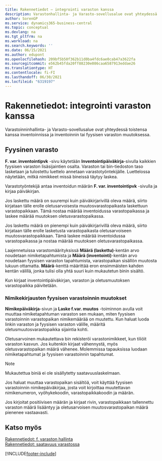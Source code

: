 ```yaml
---
title: Rakennetiedot – integrointi varaston kanssa
description: Varastonhallinta- ja Varasto-sovellusalue ovat yhteydessä toistensa kanssa inventoinnissa ja inventoinnin tai fyysisen varaston muutoksessa.
author: SorenGP
ms.service: dynamics365-business-central
ms.topic: conceptual
ms.devlang: na
ms.tgt_pltfrm: na
ms.workload: na
ms.search.keywords: ''
ms.date: 06/15/2021
ms.author: edupont
ms.openlocfilehash: 209bf5b50f362b11d0ba4fdc6ae0cab47a3622fa
ms.sourcegitcommit: e562b45fda20ff88230e086caa6587913eddae26
ms.translationtype: HT
ms.contentlocale: fi-FI
ms.lasthandoff: 06/30/2021
ms.locfileid: "6319197"
---
```

# <a name="design-details-integration-with-inventory"></a>Rakennetiedot: integrointi varaston kanssa
Varastoinninhallinta- ja Varasto-sovellusalue ovat yhteydessä toistensa kanssa inventoinnissa ja inventoinnin tai fyysisen varaston muutoksessa.  
  
## <a name="physical-inventory"></a>Fyysinen varasto  
 **F. var. inventointipvk** -sivu käytetään **Inventointipäiväkirja**-sivulla kaikkien fyysisen varaston lisäsijaintien osalta. Varaston tai bin-tiedoston taso lasketaan ja tulostettu luettelo annetaan varastotyöntekijälle. Luettelossa näytetään, mitkä nimikkeet missä bineissä täytyy laskea.  
  
 Varastotyöntekijä antaa inventoidun määrän **F. var. inventointipvk** -sivulla ja kirjaa päiväkirjan.  
  
 Jos laskettu määrä on suurempi kuin päiväkirjarivillä oleva määrä, siirto kirjataan tälle erolle oletusarvoisesta muutosvarastopaikasta laskettuun varastopaikkaan. Tämä nostaa määrää inventoidussa varastopaikassa ja laskee määrää muutoksen oletusvarastopaikassa.  
  
 Jos laskettu määrä on pienempi kuin päiväkirjarivillä oleva määrä, siirto kirjataan tälle erolle lasketusta varastopaikasta oletusarvoiseen muutosvarastopaikkaan. Tämä laskee määrää inventoidussa varastopaikassa ja nostaa määrää muutoksen oletusvarastopaikassa.  
  
 Laajennetuissa varastomäärityksissä **Määrä (laskettu)**-kentän arvo noudetaan nimiketapahtumista ja **Määrä (inventointi)**-kentän arvo noudetaan fyysisen varaston tapahtumista, varastopaikan sisällön muutosta lukuun ottamatta. **Määrä**-kenttä määrittää eron ensimmäisten kahden kentän välillä, jonka tulisi olla yhtä suuri kuin mukautetun binin sisältö.  
  
 Kun kirjaat inventointipäiväkirjan, varaston ja oletusmuutoksen varastopaikka päivitetään.  
  
### <a name="warehouse-adjustments-to-the-item-ledger"></a>Nimikekirjausten fyysisen varastoinnin muutokset  
 **Nimikepäiväkirja**-sivun ja **Laske f.var. muutos** -toiminnon avulla voit muuttaa nimiketapahtuman varaston sen mukaan, miten fyysisen varastoinnin varastopaikan nimikemäärää on muutettu. Kun haluat luoda linkin varaston ja fyysisen varaston välille, määritä oletusmuutosvarastopaikka sijaintia kohti.  
  
 Oletusarvoinen mukautettava bin rekisteröi varastonimikkeet, kun tiliöit varaston kasvun. Jos kuitenkin kirjaat vähennystä, myös oletusvarastopaikan määrä vähenee. Molemmissa tapauksissa luodaan nimiketapahtumat ja fyysisen varastoinnin tapahtumat.  
  
> [!NOTE]  
>  Mukautettua biniä ei ole sisällytetty saatavuuslaskelmaan.  
  
 Jos haluat muuttaa varastopaikan sisältöä, voit käyttää fyysisen varastoinnin nimikepäiväkirjaa, josta voit kirjoittaa muutettavan nimikenumeron, vyöhykekoodin, varastopaikkakoodin ja määrän.  
  
 Jos kirjoitat positiivisen määrän ja kirjaat rivin, varastopaikkaan tallennettu varaston määrä lisääntyy ja oletusarvoisen muutosvarastopaikan määrä pienenee vastaavasti.  
  
## <a name="see-also"></a>Katso myös  
 [Rakennetiedot: f. varaston hallinta](design-details-warehouse-management.md)   
 [Rakennetiedot: saatavuus varastossa](design-details-availability-in-the-warehouse.md)

[!INCLUDE[footer-include](includes/footer-banner.md)]